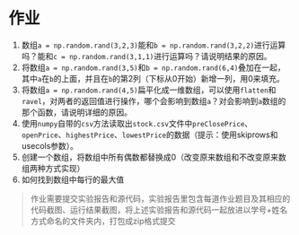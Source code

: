 # 作业

1. 数组`a = np.random.rand(3,2,3)`能和`b = np.random.rand(3,2,2)`进行运算吗？能和`c = np.random.rand(3,1,1)`进行运算吗？请说明结果的原因。
2. 将数组`a = np.random.rand(3,5)`和`b = np.random.rand(6,4)`叠加在一起，其中`a`在`b`的上面，并且在`b`的第2列（下标从0开始）新增一列，用0来填充。
3. 将数组`a = np.random.rand(4,5)`扁平化成一维数组，可以使用`flatten`和`ravel`，对两者的返回值进行操作，哪个会影响到数组`a`？对会影响到`a`数组的那个函数，请说明详细的原因。
4. 使用`numpy`自带的`csv`方法读取出`stock.csv`文件中`preClosePrice`、`openPrice`、`highestPrice`、`lowestPrice`的数据（提示：使用skiprows和usecols参数）。
5. 创建一个数组，将数组中所有偶数都替换成0（改变原来数组和不改变原来数组两种方式实现）
6. 如何找到数组中每行的最大值



> 作业需要提交实验报告和源代码，实验报告里包含每道作业题目及其相应的代码截图、运行结果截图，将上述实验报告和源代码一起放进以学号+姓名方式命名的文件夹内，打包成zip格式提交